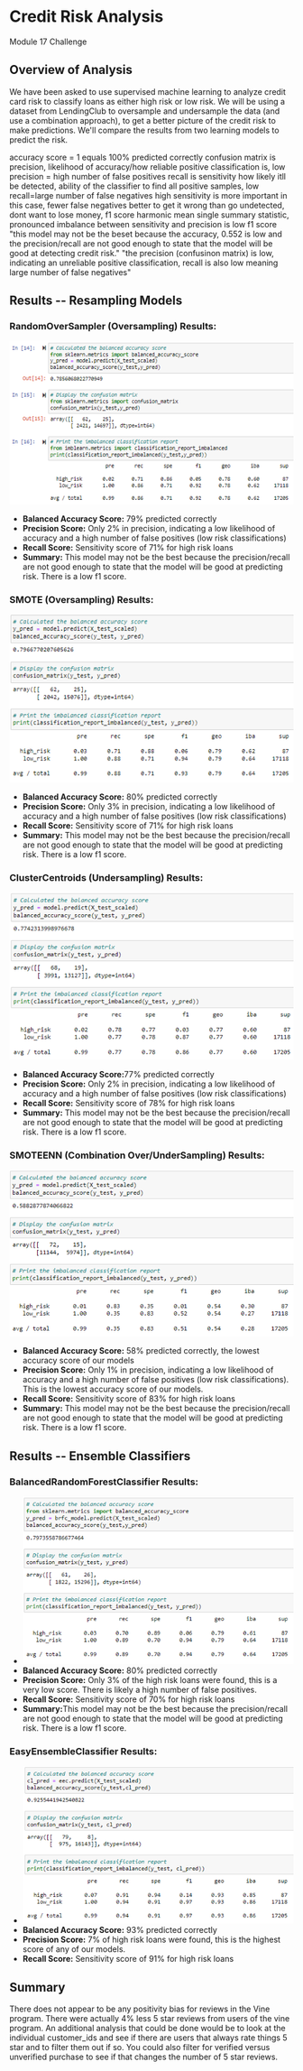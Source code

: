 # Credit Risk Analysis
Module 17 Challenge
## Overview of Analysis
We have been asked to use supervised machine learning to analyze credit card risk to classify loans as either high risk or low risk. We will be using a dataset from LendingClub to oversample and undersample the data (and use a combination approach), to get a better picture of the credit risk to make predictions. We'll compare the results from two learning models to predict the risk. 

accuracy score = 1 equals 100% predicted correctly
confusion matrix is precision, likelihood of accuracy/how reliable positive classification is, low precision = high number of false positives
recall is sensitivity how likely itll be detected, ability of the classifier to find all positive samples, low recall=large number of false negatives
high sensitivity is more important in this case, fewer false negatives better to get it wrong than go undetected, dont want to lose money, f1 score harmonic mean single summary statistic, pronounced imbalance between sensitivity and precision is low f1 score
"this model may not be the beset because the accuracy, 0.552 is low and the precision/recall are not good enough to state that the model will be good at detecting credit risk."
"the precision (confusinon matrix) is low, indicating an unreliable positive classification, recall is also low meaning large number of false negatives"

## Results -- Resampling Models

### RandomOverSampler (Oversampling) Results:
  ![randomoversampler.png](https://raw.githubusercontent.com/LaurenDebes/Credit_Risk_Analysis/main/randomoversampler.png)
  - <b>Balanced Accuracy Score:</b> 79% predicted correctly
  - <b>Precision Score:</b> Only 2% in precision, indicating a low likelihood of accuracy and a high number of false positives (low risk classifications)
  - <b>Recall Score:</b> Sensitivity score of 71% for high risk loans
  - <b>Summary:</b> This model may not be the best because the precision/recall are not good enough to state that the model will be good at predicting risk. There is a low f1 score.

### SMOTE (Oversampling) Results:
  ![SMOTE.png](https://raw.githubusercontent.com/LaurenDebes/Credit_Risk_Analysis/main/SMOTE.png)
  - <b>Balanced Accuracy Score:</b> 80% predicted correctly
  - <b>Precision Score:</b> Only 3% in precision, indicating a low likelihood of accuracy and a high number of false positives (low risk classifications)
  - <b>Recall Score:</b> Sensitivity score of 71% for high risk loans
  - <b>Summary:</b> This model may not be the best because the precision/recall are not good enough to state that the model will be good at predicting risk. There is a low f1 score.
  
### ClusterCentroids (Undersampling) Results:
  ![clustercentroids.png](https://raw.githubusercontent.com/LaurenDebes/Credit_Risk_Analysis/main/clustercentroids.png)
  - <b>Balanced Accuracy Score:</b>77% predicted correctly
  - <b>Precision Score:</b> Only 2% in precision, indicating a low likelihood of accuracy and a high number of false positives (low risk classifications)
  - <b>Recall Score:</b> Sensitivity score of 78% for high risk loans
  - <b>Summary:</b> This model may not be the best because the precision/recall are not good enough to state that the model will be good at predicting risk. There is a low f1 score.

### SMOTEENN (Combination Over/UnderSampling) Results:
  ![SMOTEENN.png](https://raw.githubusercontent.com/LaurenDebes/Credit_Risk_Analysis/main/SMOTEENN.png)
  - <b>Balanced Accuracy Score:</b> 58% predicted correctly, the lowest accuracy score of our models
  - <b>Precision Score:</b> Only 1% in precision, indicating a low likelihood of accuracy and a high number of false positives (low risk classifications). This is the lowest accuracy score of our models.
  - <b>Recall Score:</b> Sensitivity score of 83% for high risk loans
  - <b>Summary:</b> This model may not be the best because the precision/recall are not good enough to state that the model will be good at predicting risk. There is a low f1 score.

## Results -- Ensemble Classifiers

### BalancedRandomForestClassifier Results:
  - ![balancedrandomforestclassifier.png](https://raw.githubusercontent.com/LaurenDebes/Credit_Risk_Analysis/main/balancedrandomforestclassifier.png)
  - <b>Balanced Accuracy Score:</b> 80% predicted correctly
  - <b>Precision Score:</b> Only 3% of the high risk loans were found, this is a very low score. There is likely a high number of false positives.
  - <b>Recall Score:</b> Sensitivity score of 70% for high risk loans
  - <b>Summary:</b>This model may not be the best because the precision/recall are not good enough to state that the model will be good at predicting risk. There is a low f1 score.
  
### EasyEnsembleClassifier Results:
  - ![easyensembleclassifier.png](https://raw.githubusercontent.com/LaurenDebes/Credit_Risk_Analysis/main/easyensembleclassifier.png)
  - <b>Balanced Accuracy Score:</b> 93% predicted correctly
  - <b>Precision Score:</b> 7% of high risk loans were found, this is the highest score of any of our models.
  - <b>Recall Score:</b> Sensitivity score of 91% for high risk loans
  

## Summary
There does not appear to be any positivity bias for reviews in the Vine program. There were actually 4% less 5 star reviews from users of the vine program. An additional analysis that could be done would be to look at the individual customer_ids and see if there are users that always rate things 5 star and to filter them out if so. You could also filter for verified versus unverified purchase to see if that changes the number of 5 star reviews.


